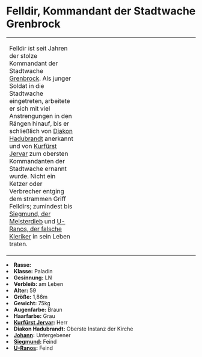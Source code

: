 # Felldir, Kommandant der Stadtwache Grenbrock

<primary-label ref="npc"/>

<secondary-label ref="faergria"/>

<secondary-label ref="thaugrien"/>

<secondary-label ref="justicia"/>

<table>
<tr><td>
<p>
Felldir ist seit Jahren der stolze Kommandant der Stadtwache <a href="Northern-Grenbrock.md">Grenbrock</a>. Als junger
Soldat in die Stadtwache eingetreten, arbeitete er sich mit viel Anstrengungen in den Rängen hinauf, bis er schließlich
von <a href="Hadubrandt.md">Diakon Hadubrandt</a> anerkannt und von <a href="Jervar.md">Kurfürst Jervar</a> zum obersten
Kommandanten der Stadtwache ernannt wurde. Nicht ein Ketzer oder Verbrecher entging dem strammen Griff Felldirs;
zumindest bis <a href="Siegmund.md">Siegmund, der Meisterdieb</a> und
<a href="U-Ranos.md">U-Ranos, der falsche Kleriker</a> in sein Leben traten.
</p>

</td><td width="300">
<!-- Edit here -->
<img src="felldir.png" alt="" />
</td></tr>
</table>

<procedure title="Allgemeine Informationen">
<list columns="3">
<li><b>Rasse:</b> <a href="Folks.md" anchor="menschen"></a></li>
<li><b>Klasse:</b> Paladin</li>
<li><b>Gesinnung:</b> LN</li>
<li><b>Verbleib:</b> am Leben</li>
</list>
</procedure>

<procedure title="Aussehen">
<list columns="3">
<li><b>Alter:</b> 59</li>
<li><b>Größe:</b> 1,86m</li>
<li><b>Gewicht:</b> 75kg</li>
<li><b>Augenfarbe:</b> Braun</li>
<li><b>Haarfarbe:</b> Grau</li>
</list>
</procedure>

<procedure title="Beziehungen">
<list columns="3">
<li><b><a href="Jervar.md">Kurfürst Jervar</a>:</b> Herr</li>
<li><b>Diakon Hadubrandt:</b> Oberste Instanz der Kirche</li>
<li><b><a href="Johann.md">Johann</a>:</b> Untergebener</li>
<li><b><a href="Siegmund.md">Siegmund</a>:</b> Feind</li>
<li><b><a href="U-Ranos.md">U-Ranos</a>:</b> Feind</li>
</list>
</procedure>

<!--
## Notizen

- **Ziele:** 
- **Geheimnisse:** 
-->